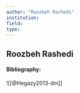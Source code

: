 ```yaml
---
author: "Roozbeh Rashedi"
institution:
field:
type:
---
```


## Roozbeh Rashedi
#### Bibliography:

![[@Hegazy2013-dm]]